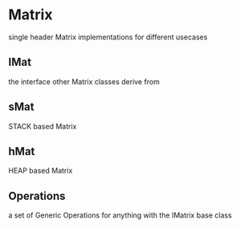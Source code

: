# Matrix
single header Matrix implementations for different usecases

## IMat
the interface other Matrix classes derive from

## sMat
STACK based Matrix

## hMat
HEAP based Matrix

## Operations
a set of Generic Operations for anything with the IMatrix base class
